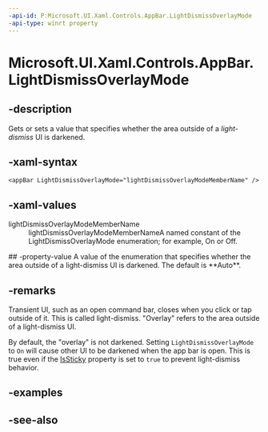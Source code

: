 ```yaml
---
-api-id: P:Microsoft.UI.Xaml.Controls.AppBar.LightDismissOverlayMode
-api-type: winrt property
---
```


<!-- Property syntax
public Windows.UI.Xaml.Controls.LightDismissOverlayMode LightDismissOverlayMode { get;  set; }
-->

# Microsoft.UI.Xaml.Controls.AppBar.LightDismissOverlayMode

## -description
Gets or sets a value that specifies whether the area outside of a *light-dismiss* UI is darkened.

## -xaml-syntax
```xaml
<appBar LightDismissOverlayMode="lightDismissOverlayModeMemberName" />
```


## -xaml-values
<dl><dt>lightDismissOverlayModeMemberName</dt><dd>lightDismissOverlayModeMemberNameA named constant of the LightDismissOverlayMode enumeration; for example, On or Off.</dd>
</dl>
## -property-value
A value of the enumeration that specifies whether the area outside of a light-dismiss UI is darkened. The default is **Auto**.

## -remarks

Transient UI, such as an open command bar, closes when you click or tap outside of it. This is called light-dismiss. "Overlay" refers to the area outside of a light-dismiss UI.

By default, the "overlay" is not darkened. Setting `LightDismissOverlayMode` to `On` will cause other UI to be darkened when the app bar is open. This is true even if the [IsSticky](appbar_issticky.md) property is set to `true` to prevent light-dismiss behavior.

## -examples

## -see-also
